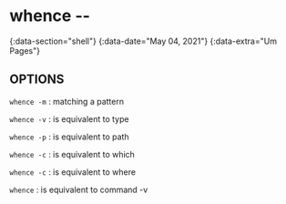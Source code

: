 # whence --
{:data-section="shell"}
{:data-date="May 04, 2021"}
{:data-extra="Um Pages"}

## OPTIONS

`whence -m`
: matching a pattern

`whence -v`
: is equivalent to type

`whence -p`
: is equivalent to path

`whence -c`
: is equivalent to which

`whence -c`
: is equivalent to where

`whence`
: is equivalent to command -v
